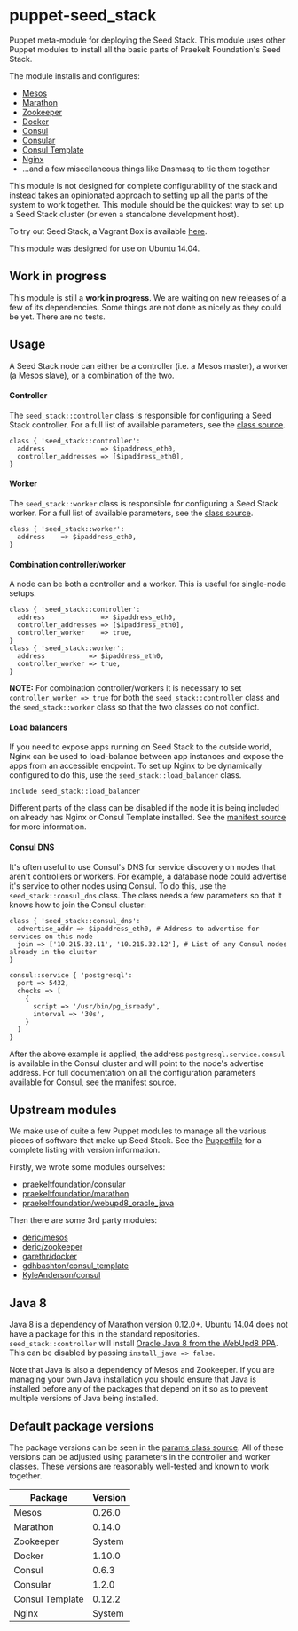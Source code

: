 # puppet-seed_stack
Puppet meta-module for deploying the Seed Stack. This module uses other Puppet modules to install all the basic parts of Praekelt Foundation's Seed Stack.

The module installs and configures:
* [Mesos](https://mesos.apache.org/)
* [Marathon](http://mesosphere.github.io/marathon/)
* [Zookeeper](https://zookeeper.apache.org/)
* [Docker](https://www.docker.com)
* [Consul](http://consul.io)
* [Consular](http://consular.rtfd.org)
* [Consul Template](https://github.com/hashicorp/consul-template)
* [Nginx](http://www.nginx.org)
* ...and a few miscellaneous things like Dnsmasq to tie them together

This module is not designed for complete configurability of the stack and instead takes an opinionated approach to setting up all the parts of the system to work together. This module should be the quickest way to set up a Seed Stack cluster (or even a standalone development host).

To try out Seed Stack, a Vagrant Box is available [here](https://github.com/praekelt/seed-stack).

This module was designed for use on Ubuntu 14.04.

## Work in progress
This module is still a **work in progress**. We are waiting on new releases of a few of its dependencies. Some things are not done as nicely as they could be yet. There are no tests.

## Usage
A Seed Stack node can either be a controller (i.e. a Mesos master), a worker (a Mesos slave), or a combination of the two.

#### Controller
The `seed_stack::controller` class is responsible for configuring a Seed Stack controller. For a full list of available parameters, see the [class source](manifests/controller.pp).

```puppet
class { 'seed_stack::controller':
  address              => $ipaddress_eth0,
  controller_addresses => [$ipaddress_eth0],
}
```

#### Worker
The `seed_stack::worker` class is responsible for configuring a Seed Stack worker. For a full list of available parameters, see the [class source](manifests/worker.pp).

```puppet
class { 'seed_stack::worker':
  address    => $ipaddress_eth0,
}
```

#### Combination controller/worker
A node can be both a controller and a worker. This is useful for single-node setups.

```puppet
class { 'seed_stack::controller':
  address              => $ipaddress_eth0,
  controller_addresses => [$ipaddress_eth0],
  controller_worker    => true,
}
class { 'seed_stack::worker':
  address           => $ipaddress_eth0,
  controller_worker => true,
}
```
**NOTE:** For combination controller/workers it is necessary to set `controller_worker => true` for both the `seed_stack::controller` class and the `seed_stack::worker` class so that the two classes do not conflict.

#### Load balancers
If you need to expose apps running on Seed Stack to the outside world, Nginx can be used to load-balance between app instances and expose the apps from an accessible endpoint. To set up Nginx to be dynamically configured to do this, use the `seed_stack::load_balancer` class.

```puppet
include seed_stack::load_balancer
```
Different parts of the class can be disabled if the node it is being included on already has Nginx or Consul Template installed. See the [manifest source](manifests/load_balancer.pp) for more information.

#### Consul DNS
It's often useful to use Consul's DNS for service discovery on nodes that aren't controllers or workers. For example, a database node could advertise it's service to other nodes using Consul. To do this, use the `seed_stack::consul_dns` class. The class needs a few parameters so that it knows how to join the Consul cluster:
```puppet
class { 'seed_stack::consul_dns':
  advertise_addr => $ipaddress_eth0, # Address to advertise for services on this node
  join => ['10.215.32.11', '10.215.32.12'], # List of any Consul nodes already in the cluster
}

consul::service { 'postgresql':
  port => 5432,
  checks => [
    {
      script => '/usr/bin/pg_isready',
      interval => '30s',
    }
  ]
}
```
After the above example is applied, the address `postgresql.service.consul` is available in the Consul cluster and will point to the node's advertise address. For full documentation on all the configuration parameters available for Consul, see the [manifest source](manifests/consul_dns.pp).

## Upstream modules
We make use of quite a few Puppet modules to manage all the various pieces of software that make up Seed Stack. See the [Puppetfile](Puppetfile) for a complete listing with version information.

Firstly, we wrote some modules ourselves:
* [praekeltfoundation/consular](https://forge.puppetlabs.com/praekeltfoundation/consular)
* [praekeltfoundation/marathon](https://forge.puppetlabs.com/praekeltfoundation/marathon)
* [praekeltfoundation/webupd8_oracle_java](https://forge.puppetlabs.com/praekeltfoundation/webupd8_oracle_java)

Then there are some 3rd party modules:
* [deric/mesos](https://forge.puppetlabs.com/deric/mesos)
* [deric/zookeeper](https://forge.puppetlabs.com/deric/zookeeper)
* [garethr/docker](https://forge.puppetlabs.com/garethr/docker)
* [gdhbashton/consul_template](https://forge.puppetlabs.com/gdhbashton/consul_template)
* [KyleAnderson/consul](https://forge.puppetlabs.com/KyleAnderson/consul)

## Java 8
Java 8 is a dependency of Marathon version 0.12.0+. Ubuntu 14.04 does not have a package for this in the standard repositories. `seed_stack::controller` will install [Oracle Java 8 from the WebUpd8 PPA](https://github.com/praekeltfoundation/puppet-webupd8_oracle_java). This can be disabled by passing `install_java => false`.

Note that Java is also a dependency of Mesos and Zookeeper. If you are managing your own Java installation you should ensure that Java is installed before any of the packages that depend on it so as to prevent multiple versions of Java being installed.

## Default package versions
The package versions can be seen in the [params class source](manifests/params.pp). All of these versions can be adjusted using parameters in the controller and worker classes. These versions are reasonably well-tested and known to work together.

| Package         | Version |
|-----------------|---------|
| Mesos           | 0.26.0  |
| Marathon        | 0.14.0  |
| Zookeeper       | System  |
| Docker          | 1.10.0  |
| Consul          | 0.6.3   |
| Consular        | 1.2.0   |
| Consul Template | 0.12.2  |
| Nginx           | System  |
